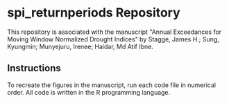 # spi_returnperiods Repository

This repository is associated with the manuscript "Annual Exceedances for Moving Window Normalized Drought Indices"  by Stagge, James H.; Sung, Kyungmin; Munyejuru, Irenee; Haidar, Md Atif Ibne.

## Instructions
To recreate the figures in the manuscript, run each code file in numerical order.
All code is written in the R programming language. 





